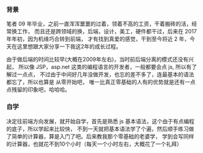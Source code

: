 ### 背景
笔者 09 年毕业，之前一直浑浑噩噩的过着，领着不高的工资，干着搬砖的活，经常换工作，
而且还是跨领域的换，后端，设计，美工，硬件都干过，后来在 2017 年年初，因为机缘巧合转到前端，
才有找到真爱的感觉，干到至今将近 2 年，今天在这里想跟大家分享一下我这2年的成长过程。

由于做后端的时间比较早(大概在2009年左右)，当时前后端分离的模式还没有兴起，
所以像 JSP，asp.net 这类的编程语言的开发者，一般都要会点 js, 所以有了解过一点点，
不过由于中间好几年没做开发，也忘的差不多了，连最基本的语法都忘了，所以也算是 从零开始吧，
唯一比真正零基础的人有的优势就是还有一点点残留的印象吧，哈哈哈。

### 自学
决定往前端方向发展，就开始自学，首先是熟悉 js 基本语法，这个由于有点编程的底子，所以学起来比较快，
不到一天就把基本语法学了个遍，然后顺手练习做了简单的计算器，算是入门了吧。后来教我那个零基础的老婆学，
学到会写同样的计算器，也就花不到10个小时（每天一个小时左右，大概花了一个礼拜）

